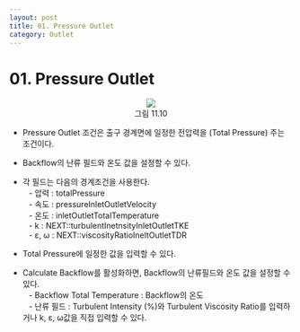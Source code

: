 ```yaml
---
layout: post
title: 01. Pressure Outlet
category: Outlet
---
```


# 01. Pressure Outlet

<p align='Center'>
    <img src="https://github.com/nextfoam/baram-pages/raw/main/screenshots/userguide/11.10.png"><br>
    그림 11.10
</p>

* Pressure Outlet 조건은 출구 경계면에 일정한 전압력을 (Total Pressure) 주는 조건이다.<br>

* Backflow의 난류 필드와 온도 값을 설정할 수 있다.<br>

* 각 필드는 다음의 경계조건을 사용한다.<br>
&ensp; - 압력 : totalPressure<br>
&ensp; - 속도 : pressureInletOutletVelocity<br>
&ensp; - 온도 : inletOutletTotalTemperature<br>
&ensp; - k : NEXT::turbulentInetnsityInletOutletTKE<br>
&ensp; - ε, ω : NEXT::viscosityRatioIneltOutletTDR<br>

* Total Pressure에 일정한 값을 입력할 수 있다.<br>

* Calculate Backflow를 활성화하면, Backflow의 난류필드와 온도 값을 설정할 수 있다.<br>
&ensp; - Backflow Total Temperature : Backflow의 온도<br>
&ensp; - 난류 필드 : Turbulent Intensity (%)와 Turbulent Viscosity Ratio를 입력하거나 k, ε, ω값을 직접 입력할 수 있다.<br>